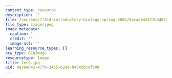 ```yaml
---
content_type: resource
description: ''
file: /courses/7-014-introductory-biology-spring-2005/8acae042477b346562ed0a04cbccf308_lec9.jpg
file_type: image/jpeg
image_metadata:
  caption: ''
  credit: ''
  image-alt: ''
learning_resource_types: []
ocw_type: OCWImage
resourcetype: Image
title: lec9.jpg
uid: 8acae042-477b-3465-62ed-0a04cbccf308
---
```

